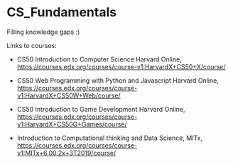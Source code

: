 # CS_Fundamentals

Filling knowledge gaps :)

Links to courses:

- CS50 Introduction to Computer Science
Harvard Online, https://courses.edx.org/courses/course-v1:HarvardX+CS50+X/course/

- CS50 Web Programming with Python and Javascript
Harvard Online, https://courses.edx.org/courses/course-v1:HarvardX+CS50W+Web/course/

- CS50 Introduction to Game Development
Harvard Online, https://courses.edx.org/courses/course-v1:HarvardX+CS50G+Games/course/

- Introduction to Computational thinking and Data Science,
MITx, https://courses.edx.org/courses/course-v1:MITx+6.00.2x+3T2019/course/
